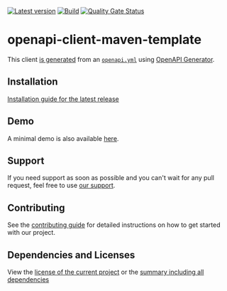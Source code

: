 [![Latest version](https://img.shields.io/maven-central/v/com.xdev-software/openapi-client-maven-template?logo=apache%20maven)](https://mvnrepository.com/artifact/com.xdev-software/openapi-client-maven-template)
[![Build](https://img.shields.io/github/actions/workflow/status/xdev-software/openapi-client-maven-template/checkBuild.yml?branch=develop)](https://github.com/xdev-software/openapi-client-maven-template/actions/workflows/checkBuild.yml?query=branch%3Adevelop)
[![Quality Gate Status](https://sonarcloud.io/api/project_badges/measure?project=xdev-software_openapi-client-maven-template&metric=alert_status)](https://sonarcloud.io/dashboard?id=xdev-software_openapi-client-maven-template)

# openapi-client-maven-template

This client [is generated](./openapi-client-maven-template/pom.xml) from an [``openapi.yml``](./openapi/openapi.yml) using [OpenAPI Generator](https://openapi-generator.tech/).

## Installation
[Installation guide for the latest release](https://github.com/xdev-software/openapi-client-maven-template/releases/latest#Installation)

## Demo
A minimal demo is also available [here](./openapi-client-maven-template-demo/src/main/java/software/xdev/Application.java).

## Support
If you need support as soon as possible and you can't wait for any pull request, feel free to use [our support](https://xdev.software/en/services/support).

## Contributing
See the [contributing guide](./CONTRIBUTING.md) for detailed instructions on how to get started with our project.

## Dependencies and Licenses
View the [license of the current project](LICENSE) or the [summary including all dependencies](https://xdev-software.github.io/openapi-client-maven-template/dependencies/)
